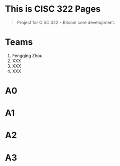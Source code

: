 # This is CISC 322 Pages

> Project for CISC 322 - Bitcoin core development.

# Teams
1. Fengqing Zhou
2. XXX
3. XXX
4. XXX

# A0

# A1

# A2

# A3

